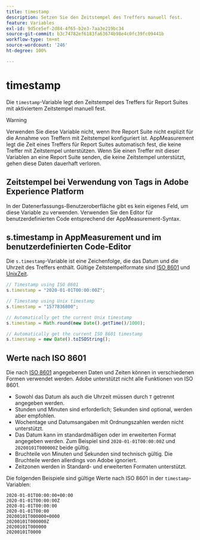 ```yaml
---
title: timestamp
description: Setzen Sie den Zeitstempel des Treffers manuell fest.
feature: Variables
exl-id: 9d5ce5ef-2d84-4f65-b2e3-7aa3e219bc34
source-git-commit: b3c74782ef6183fa63674b98e4c0fc39fc09441b
workflow-type: tm+mt
source-wordcount: '246'
ht-degree: 100%

---
```


# timestamp

Die `timestamp`-Variable legt den Zeitstempel des Treffers für Report Suites mit aktiviertem Zeitstempel manuell fest.

>[!WARNING]
>
>Verwenden Sie diese Variable nicht, wenn Ihre Report Suite nicht explizit für die Annahme von Treffern mit Zeitstempel konfiguriert ist. AppMeasurement legt die Zeit eines Treffers für Report Suites automatisch fest, die keine Treffer mit Zeitstempel unterstützen. Wenn Sie einen Treffer mit dieser Variablen an eine Report Suite senden, die keine Zeitstempel unterstützt, gehen diese Daten dauerhaft verloren.

## Zeitstempel bei Verwendung von Tags in Adobe Experience Platform

In der Datenerfassungs-Benutzeroberfläche gibt es kein eigenes Feld, um diese Variable zu verwenden. Verwenden Sie den Editor für benutzerdefinierten Code entsprechend der AppMeasurement-Syntax.

## s.timestamp in AppMeasurement und im benutzerdefinierten Code-Editor

Die `s.timestamp`-Variable ist eine Zeichenfolge, die das Datum und die Uhrzeit des Treffers enthält. Gültige Zeitstempelformate sind [ISO 8601](https://de.wikipedia.org/wiki/ISO_8601) und [UnixZeit](https://de.wikipedia.org/wiki/Unixzeit).

```js
// Timestamp using ISO 8601
s.timestamp = "2020-01-01T00:00:00Z";

// Timestamp using Unix timestamp
s.timestamp = "1577836800";

// Automatically get the current Unix timestamp
s.timestamp = Math.round(new Date().getTime()/1000);

// Automatically get the current ISO 8601 timestamp
s.timestamp = new Date().toISOString();
```

## Werte nach ISO 8601

Die nach [ISO 8601](https://en.wikipedia.org/wiki/ISO_8601) angegebenen Daten und Zeiten können in verschiedenen Formen verwendet werden. Adobe unterstützt nicht alle Funktionen von ISO 8601.

* Sowohl das Datum als auch die Uhrzeit müssen durch `T` getrennt angegeben werden.
* Stunden und Minuten sind erforderlich; Sekunden sind optional, werden aber empfohlen.
* Wochentage und Datumsangaben mit Ordnungszahlen werden nicht unterstützt.
* Das Datum kann im standardmäßigen oder im erweiterten Format angegeben werden. Zum Beispiel sind `2020-01-01T00:00:00Z` und `20200101T000000Z` beide gültig.
* Bruchteile von Minuten und Sekunden sind technisch gültig. Die Bruchteile werden allerdings von Adobe ignoriert.
* Zeitzonen werden in Standard- und erweiterten Formaten unterstützt.

Die folgenden Beispiele sind gültige Werte nach ISO 8601 in der `timestamp`-Variablen:

```text
2020-01-01T00:00:00+00:00
2020-01-01T00:00:00Z
2020-01-01T00:00:00
2020-01-01T00:00
20200101T000000+0000
20200101T000000Z
20200101T000000
20200101T0000
```
